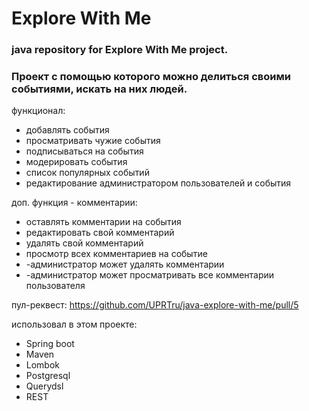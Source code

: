 # Explore With Me
### java repository for Explore With Me project.
### Проект с помощью которого можно делиться своими событиями, искать на них людей.

функционал:
 - добавлять события
 - просматривать чужие события
 - подписываться на события
 - модерировать события
 - список популярных событий
 - редактирование администратором пользователей и события

доп. функция - комментарии:
 - оставлять комментарии на события
 - редактировать свой комментарий
 - удалять свой комментарий
 - просмотр всех комментариев на событие
 - -администратор может удалять комментарии
 - -администратор может просматривать все комментарии пользователя

пул-реквест: https://github.com/UPRTru/java-explore-with-me/pull/5

использовал в этом проекте:
 - Spring boot
 - Maven
 - Lombok
 - Postgresql
 - Querydsl
 - REST
